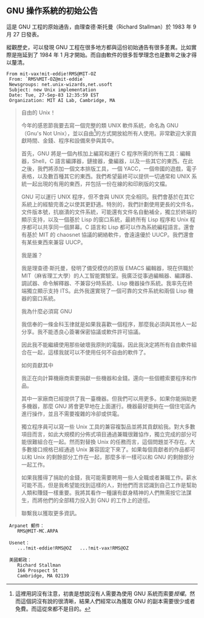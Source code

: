 ## GNU 操作系統的初始公告<!--(pandoc) {#pandoc_initial-announcement}(pandoc)-->

這是 GNU 工程的原始通告，由理查德·斯托曼（Richard Stallman）於 1983 年 9 月 27 日發表。

縱觀歷史，可以發現 GNU 工程在很多地方都與這份初始通告有很多差異。比如實際是拖延到了 1984 年 1 月才開始。而自由軟件的很多哲學理念也是數年之後才得以釐清。

```
From mit-vax!mit-eddie!RMS@MIT-OZ
 From: `RMS%MIT-OZ@mit-eddie`
 Newsgroups: net.unix-wizards,net.usoft
 Subject: new Unix implementation
 Date: Tue, 27-Sep-83 12:35:59 EST
 Organization: MIT AI Lab, Cambridge, MA
```

> 自由的 Unix！
> 
> 今年的感恩節我要去寫一個完整的類 UNIX 軟件系統，命名為 GNU（Gnu's Not Unix），並以自由[^init-1]的方式開放給所有人使用。非常歡迎大家貢獻時間、金錢、程序和設備來參與其中。
> 
> 首先，GNU 將是一個內核加上編寫和運行 C 程序所需的所有工具：編輯器，Shell，C 語言編譯器，鏈接器，彙編器，以及一些其它的東西。在此之後，我們將添加一個文本排版工具，一個 YACC，一個帝國的遊戲，電子表格，以及數百種其它的東西。我們希望最終可以提供一切通常和 UNIX 系統一起出現的有用的東西，幷包括一份在線的和印刷版的文檔。
> 
> GNU 可以運行 UNIX 程序，但不會與 UNIX 完全相同。我們會基於在其它系統上的經驗完善之以使其更舒適。特別的，我們計劃使用更長的文件名，文件版本號，抗崩潰的文件系統，可能還有文件名自動補全，獨立於終端的顯示支持，以及一個基於 Lisp 的窗口系統，最終所有 Lisp 程序和 Unix 程序都可以共享同一個屏幕。C 語言和 Lisp 都可以作為系統編程語言。還會有基於 MIT 的 chaosnet 協議的網絡軟件，會遠遠優於 UUCP。我們還會有某些東西來兼容 UUCP。
> 
> 我是誰？
> 
> 我是理查德·斯托曼，發明了備受模仿的原版 EMACS 編輯器，現在供職於 MIT（麻省理工大學）的人工智能實驗室。我廣泛從事過編輯器、編譯器、調試器、命令解釋器、不兼容分時系統、Lisp 機器操作系統。我率先在終端獨立顯示支持 ITS。此外我還實現了一個可靠的文件系統和兩個 Lisp 機器的窗口系統。
> 
> 我為什麼必須寫 GNU
> 
> 我信奉的一條金科玉律就是如果我喜歡一個程序，那麼我必須與其他人一起分享。我不能憑良心簽署保密協議或軟件許可協議。
> 
> 因此我不能繼續使用那些破壞我原則的電腦，因此我決定將所有自由軟件組合在一起，這樣我就可以不使用任何不自由的軟件了。
> 
> 如何貢獻其中
> 
> 我正在向計算機廠商索要捐獻一些機器和金錢。還向一些個體索要程序和作品。
> 
> 其中一家廠商已經提供了我一臺機器。但我們可以用更多。如果你能捐助更多機器，那麼 GNU 將會更早地在上面運行。機器最好能夠在一個住宅區內進行操作，並且不需要複雜的冷卻或供電。
> 
> 獨立程序員可以寫一些 Unix 工具的兼容複製品並將其貢獻給我。對大多數項目而言，如此大規模的分佈式項目通過兼職很難協作，獨立完成的部分可能很難組合在一起。然而對替換 Unix 的任務而言，這個問題並不存在。大多數接口規格已經通過 Unix 兼容固定下來了。如果每個貢獻者的作品都可以和 Unix 的剩餘部分工作在一起，那麼多半一樣可以和 GNU 的剩餘部分一起工作。
> 
> 如果我獲得了捐助的金錢，我可能需要聘用一些人全職或者兼職工作。薪水可能不高，但是我希望能找到這樣的人，對他們而言認識到自己工作是幫助人類和賺錢一樣重要。我將其看作一種讓有獻身精神的人們無需按它法謀生，而將他們的全部精力投入到 GNU 的工作上的途徑。
> 
> 聯繫我以獲取更多資訊。

```
 Arpanet 郵件：
    RMS@MIT-MC.ARPA
 
 Usenet：
    ...!mit-eddie!RMS@OZ   ...!mit-vax!RMS@OZ
 
 美國郵政：
    Richard Stallman
    166 Prospect St
    Cambridge, MA 02139
```


[^init-1]: 這裡用詞沒有注意，初衷是想說沒有人需要為使用 GNU 系統而索要*授權*。然而這個詞沒有說的很清晰，結果人們經常以為獲取 GNU 的副本需要很少或者免費。而這從來都不是目的。

